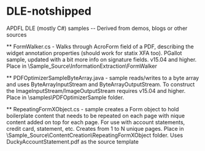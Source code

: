 # DLE-notshipped

APDFL DLE (mostly C#) samples -- Derived from demos, blogs or other sources

** FormWalker.cs - Walks through AcroForm field of a PDF, describing the widget annotation properties (should work for statix XFA too). PGallot sample, updated with a bit more info on signature fields.  v15.04 and higher. Place in \Sample_Source\InformationExtraction\FormWalker

** PDFOptimizerSampleByteArray.java - sample reads/writes to a byte array and uses ByteArrayInputStream and ByteArrayOutputStream.  To construct the ImageInputStream/ImageOutputStream requires v15.04 and higher. Place in \samples\PDFOptimizerSample folder.
 
 ** RepeatingFormXObject.cs - sample creates a Form object to hold boilerplate content that needs to be repeated on each page with nique content added on top for each page. For use with account statements, credit card, statement, etc. Creates from 1 to N unique pages. Place in \Sample_Source\ContentCreation\RepeatingFormXObject folder.  Uses DuckyAccountStatement.pdf as the source template
